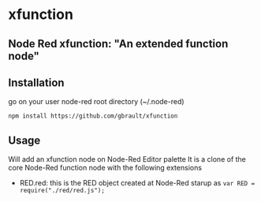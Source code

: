 # xfunction
## Node Red xfunction: "An extended function node"

## Installation
go on your user node-red root directory (~/.node-red)
```
npm install https://github.com/gbrault/xfunction
```

## Usage
Will add an xfunction node on Node-Red Editor palette
It is a clone of the core Node-Red function node with the following extensions
* RED.red: this is the RED object created at Node-Red starup as ```var RED = require("./red/red.js");```
